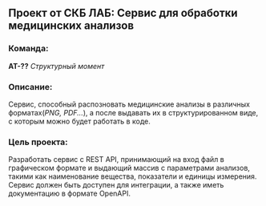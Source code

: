 ## Проект от СКБ ЛАБ: Сервис для обработки медицинских анализов

### Команда:
  **АТ-??** *Структурный момент*

### Описание:
  Сервис, способный распозновать медицинские анализы в различных форматах(*PNG, PDF...*), а после выдавать их в структурированном виде, с которым можно будет работать в коде.
  
### Цель проекта:
  Разработать сервис с REST API, принимающий на вход файл в графическом формате и выдающий массив с параметрами анализов, такими как наименование вещества, показатели и единицы измерения. Сервис должен быть доступен для интеграции, а также иметь документацию в формате OpenAPI.
